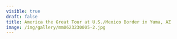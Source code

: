 ```yaml
---
visible: true
draft: false
title: America the Great Tour at U.S./Mexico Border in Yuma, AZ
image: /img/gallery/mm0623230005-2.jpg
---
```

